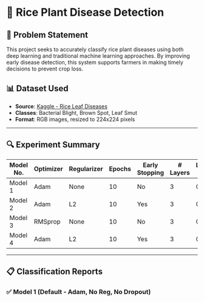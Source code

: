 # 🌾 Rice Plant Disease Detection

## 📌 Problem Statement
This project seeks to accurately classify rice plant diseases using both deep learning and traditional machine learning approaches. By improving early disease detection, this system supports farmers in making timely decisions to prevent crop loss.

## 📊 Dataset Used
- **Source**: [Kaggle - Rice Leaf Diseases](https://www.kaggle.com/datasets/minhhuy2810/rice-leaf-diseases)
- **Classes**: Bacterial Blight, Brown Spot, Leaf Smut
- **Format**: RGB images, resized to 224x224 pixels

---

## 🔍 Experiment Summary
| Model No. | Optimizer | Regularizer | Epochs | Early Stopping | # Layers | Learning Rate | Accuracy | F1 Score | Recall | Precision |
| --------- | --------- | ----------- | ------ | -------------- | -------- | ------------- | -------- | -------- | ------ | --------- |
| Model 1   | Adam      | None        | 10     | No             | 3        | 0.001         | 0.32     | 0.32     | 0.32   | 0.32      |
| Model 2   | Adam      | L2          | 10     | Yes            | 3        | 0.001         | 0.34     | 0.34     | 0.34   | 0.34      |
| Model 3   | RMSprop   | None        | 10     | No             | 3        | 0.001         | 0.31     | 0.31     | 0.31   | 0.31      |
| Model 4   | Adam      | L2          | 10     | Yes            | 3        | 0.0005        | 0.33     | 0.33     | 0.33   | 0.33      |

---

## 📋 Classification Reports

### ✅ Model 1 (Default - Adam, No Reg, No Dropout)
